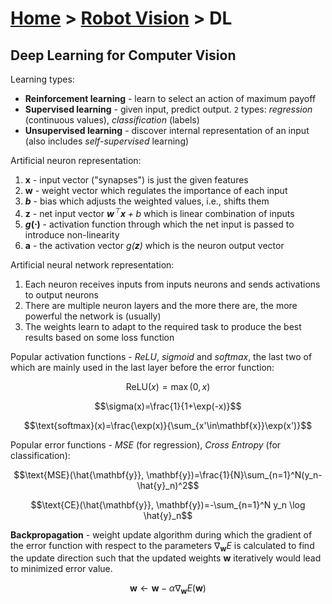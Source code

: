 
<link type="text/css" rel="stylesheet" href="../md.css">

# [Home](../../index.md) > [Robot Vision](README.md) > DL


## Deep Learning for Computer Vision

Learning types:
* **Reinforcement learning** - learn to select an action of maximum payoff
* **Supervised learning** - given input, predict output. `2` types: _regression_ (continuous values), _classification_ (labels)
* **Unsupervised learning** - discover internal representation of an input (also includes _self-supervised_ learning)

Artificial neuron representation:
1. **$\mathbf{x}$** - input vector ("synapses") is just the given features
2. **$\mathbf{w}$** - weight vector which regulates the importance of each input
3. **$b$** - bias which adjusts the weighted values, i.e., shifts them
4. **$\mathbf{z}$** - net input vector _$\mathbf{w}^{\top}\mathbf{x}+b$_ which is linear combination of inputs
5. **$g(\cdot)$** - activation function through which the net input is passed to introduce non-linearity
6. **$\mathbf{a}$** - the activation vector _$g(\mathbf{z})$_ which is the neuron output vector

Artificial neural network representation:
1. Each neuron receives inputs from inputs neurons and sends activations to output neurons
2. There are multiple neuron layers and the more there are, the more powerful the network is (usually)
3. The weights learn to adapt to the required task to produce the best results based on some loss function

Popular activation functions - _ReLU_, _sigmoid_ and _softmax_, the last two of which are mainly used in the last layer before the error function:

$$\text{ReLU}(x)=\max(0, x)$$

$$\sigma(x)=\frac{1}{1+\exp(-x)}$$

$$\text{softmax}(x)=\frac{\exp(x)}{\sum_{x'\in\mathbf{x}}\exp(x')}$$

Popular error functions - _MSE_ (for regression), _Cross Entropy_ (for classification):

$$\text{MSE}(\hat{\mathbf{y}}, \mathbf{y})=\frac{1}{N}\sum_{n=1}^N(y_n-\hat{y}_n)^2$$

$$\text{CE}(\hat{\mathbf{y}}, \mathbf{y})=-\sum_{n=1}^N y_n \log \hat{y}_n$$

**Backpropagation** - weight update algorithm during which the gradient of the error function with respect to the parameters $\nabla_{\mathbf{w}}E$ is calculated to find the update direction such that the updated weights $\mathbf{w}$ iteratively would lead to minimized error value.

$$\mathbf{w}\leftarrow \mathbf{w} - \alpha \nabla_{\mathbf{w}} E(\mathbf{w})$$
